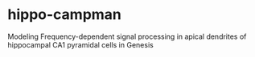 hippo-campman
=============

Modeling Frequency-dependent signal processing in apical dendrites of hippocampal CA1 pyramidal cells in Genesis
